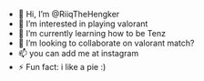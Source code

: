 - 👋 Hi, I’m @RiiqTheHengker
- 👀 I’m interested in playing valorant
- 🌱 I’m currently learning how to be Tenz
- 💞️ I’m looking to collaborate on valorant match?
- 📫 you can add me at instagram
- ⚡ Fun fact: i like a pie :)

<!---
RiiqTheHengker/RiiqTheHengker is a ✨ special ✨ repository because its `README.md` (this file) appears on your GitHub profile.
You can click the Preview link to take a look at your changes.
--->
